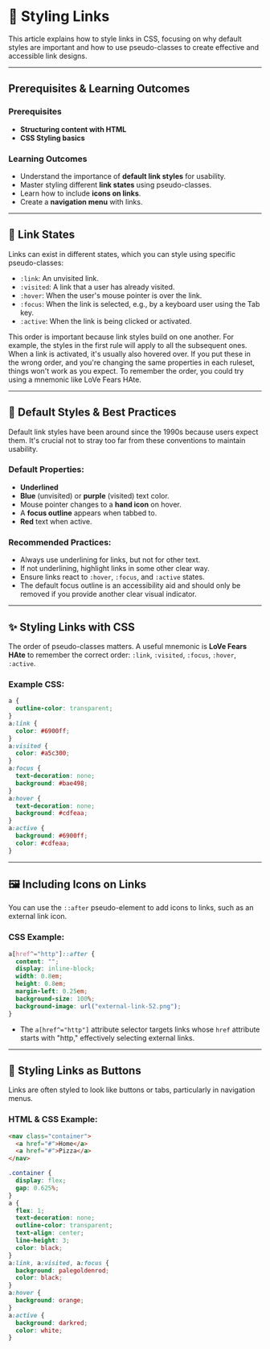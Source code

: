 # 🔗 Styling Links

This article explains how to style links in CSS, focusing on why default styles are important and how to use pseudo-classes to create effective and accessible link designs.

-----

## Prerequisites & Learning Outcomes

### Prerequisites

  * **Structuring content with HTML**
  * **CSS Styling basics**

### Learning Outcomes

  * Understand the importance of **default link styles** for usability.
  * Master styling different **link states** using pseudo-classes.
  * Learn how to include **icons on links**.
  * Create a **navigation menu** with links.

-----

## 🚦 Link States

Links can exist in different states, which you can style using specific pseudo-classes:

  * `:link`: An unvisited link.
  * `:visited`: A link that a user has already visited.
  * `:hover`: When the user's mouse pointer is over the link.
  * `:focus`: When the link is selected, e.g., by a keyboard user using the Tab key.
  * `:active`: When the link is being clicked or activated.  

  This order is important because link styles build on one another. For example, the styles in the first rule will apply to all the subsequent ones. When a link is activated, it's usually also hovered over. If you put these in the wrong order, and you're changing the same properties in each ruleset, things won't work as you expect. To remember the order, you could try using a mnemonic like LoVe Fears HAte.

-----

## 🎨 Default Styles & Best Practices

Default link styles have been around since the 1990s because users expect them. It's crucial not to stray too far from these conventions to maintain usability.

### Default Properties:

  * **Underlined**
  * **Blue** (unvisited) or **purple** (visited) text color.
  * Mouse pointer changes to a **hand icon** on hover.
  * A **focus outline** appears when tabbed to.
  * **Red** text when active.

### Recommended Practices:

  * Always use underlining for links, but not for other text.
  * If not underlining, highlight links in some other clear way.
  * Ensure links react to `:hover`, `:focus`, and `:active` states.
  * The default focus outline is an accessibility aid and should only be removed if you provide another clear visual indicator.

-----

## ✨ Styling Links with CSS

The order of pseudo-classes matters. A useful mnemonic is **LoVe Fears HAte** to remember the correct order: `:link`, `:visited`, `:focus`, `:hover`, `:active`.

### Example CSS:

```css
a {
  outline-color: transparent;
}
a:link {
  color: #6900ff;
}
a:visited {
  color: #a5c300;
}
a:focus {
  text-decoration: none;
  background: #bae498;
}
a:hover {
  text-decoration: none;
  background: #cdfeaa;
}
a:active {
  background: #6900ff;
  color: #cdfeaa;
}
```

-----

## 🖼️ Including Icons on Links

You can use the `::after` pseudo-element to add icons to links, such as an external link icon.

### CSS Example:

```css
a[href^="http"]::after {
  content: "";
  display: inline-block;
  width: 0.8em;
  height: 0.8em;
  margin-left: 0.25em;
  background-size: 100%;
  background-image: url("external-link-52.png");
}
```

  * The `a[href^="http"]` attribute selector targets links whose `href` attribute starts with "http," effectively selecting external links.

-----

## 🔘 Styling Links as Buttons

Links are often styled to look like buttons or tabs, particularly in navigation menus.

### HTML & CSS Example:

```html
<nav class="container">
  <a href="#">Home</a>
  <a href="#">Pizza</a>
</nav>
```

```css
.container {
  display: flex;
  gap: 0.625%;
}
a {
  flex: 1;
  text-decoration: none;
  outline-color: transparent;
  text-align: center;
  line-height: 3;
  color: black;
}
a:link, a:visited, a:focus {
  background: palegoldenrod;
  color: black;
}
a:hover {
  background: orange;
}
a:active {
  background: darkred;
  color: white;
}
```